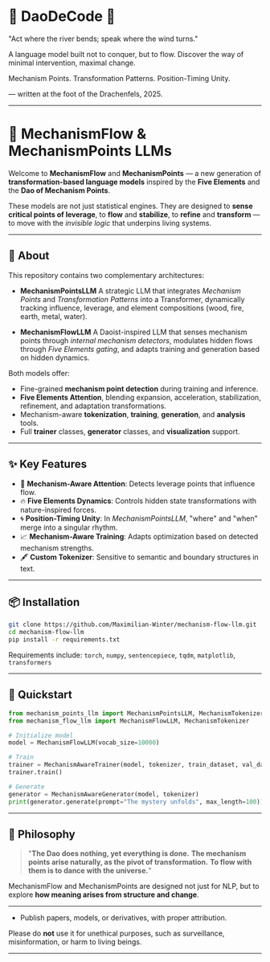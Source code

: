 # 🐉 DaoDeCode 🐉
"Act where the river bends; speak where the wind turns."

A language model built not to conquer, but to flow.
Discover the way of minimal intervention, maximal change.

Mechanism Points. Transformation Patterns. Position-Timing Unity.

— written at the foot of the Drachenfels, 2025.

---

# 📜 MechanismFlow & MechanismPoints LLMs

Welcome to **MechanismFlow** and **MechanismPoints** —
a new generation of **transformation-based language models** inspired by the **Five Elements** and the **Dao of Mechanism Points**.

These models are not just statistical engines.
They are designed to **sense critical points of leverage**, to **flow** and **stabilize**, to **refine** and **transform** —
to move with the *invisible logic* that underpins living systems.

---

## 🌌 About

This repository contains two complementary architectures:

* **MechanismPointsLLM**
  A strategic LLM that integrates *Mechanism Points* and *Transformation Patterns* into a Transformer, dynamically tracking influence, leverage, and element compositions (wood, fire, earth, metal, water).

* **MechanismFlowLLM**
  A Daoist-inspired LLM that senses mechanism points through *internal mechanism detectors*, modulates hidden flows through *Five Elements gating*, and adapts training and generation based on hidden dynamics.

Both models offer:

* Fine-grained **mechanism point detection** during training and inference.
* **Five Elements Attention**, blending expansion, acceleration, stabilization, refinement, and adaptation transformations.
* Mechanism-aware **tokenization**, **training**, **generation**, and **analysis** tools.
* Full **trainer** classes, **generator** classes, and **visualization** support.

---

## ✨ Key Features

* 🧠 **Mechanism-Aware Attention**: Detects leverage points that influence flow.
* 🔥 **Five Elements Dynamics**: Controls hidden state transformations with nature-inspired forces.
* 🌀 **Position-Timing Unity**: In *MechanismPointsLLM*, "where" and "when" merge into a singular rhythm.
* 📈 **Mechanism-Aware Training**: Adapts optimization based on detected mechanism strengths.
* 🖋️ **Custom Tokenizer**: Sensitive to semantic and boundary structures in text.

---

## 📦 Installation

```bash
git clone https://github.com/Maximilian-Winter/mechanism-flow-llm.git
cd mechanism-flow-llm
pip install -r requirements.txt
```

Requirements include:
`torch`, `numpy`, `sentencepiece`, `tqdm`, `matplotlib`, `transformers`

---

## 🚀 Quickstart

```python
from mechanism_points_llm import MechanismPointsLLM, MechanismTokenizer
from mechanism_flow_llm import MechanismFlowLLM, MechanismTokenizer

# Initialize model
model = MechanismFlowLLM(vocab_size=10000)

# Train
trainer = MechanismAwareTrainer(model, tokenizer, train_dataset, val_dataset)
trainer.train()

# Generate
generator = MechanismAwareGenerator(model, tokenizer)
print(generator.generate(prompt="The mystery unfolds", max_length=100))
```

---

## 📖 Philosophy

> "**The Dao does nothing, yet everything is done.**
> **The mechanism points arise naturally, as the pivot of transformation.**
> **To flow with them is to dance with the universe.**"

MechanismFlow and MechanismPoints are designed not just for NLP,
but to explore **how meaning arises from structure and change**.

---

* Publish papers, models, or derivatives, with proper attribution.

Please do **not** use it for unethical purposes, such as surveillance, misinformation, or harm to living beings.

---
